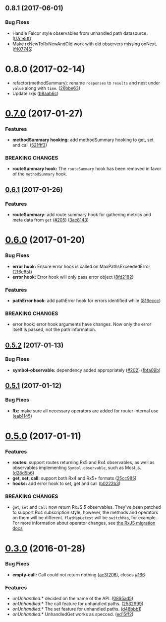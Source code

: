 
<a name="0.8.1"></a>
## 0.8.1 (2017-06-01)


### Bug Fixes

* Handle Falcor style observables from unhandled path datasource. ([07ce5ff](https://github.com/Netflix/falcor-router/commit/07ce5ff))
* Make rxNewToRxNewAndOld work with old observers missing onNext. ([f407745](https://github.com/Netflix/falcor-router/commit/f407745))



<a name="0.8.0"></a>
# 0.8.0 (2017-02-14)

* refactor(methodSummary): rename `responses` to `results` and nest under `value` along with `time`. ([26bbe63](https://github.com/Netflix/falcor-router/commit/26bbe63))
* Update rxjs ([b8aab6c](https://github.com/Netflix/falcor-router/commit/b8aab6c))



<a name="0.7.0"></a>
# [0.7.0](https://github.com/Netflix/falcor-router/compare/0.6.1...v0.7.0) (2017-01-27)


### Features

* **methodSummary hooking:** add methodSummary hooking to get, set and call ([521fff3](https://github.com/Netflix/falcor-router/commit/521fff3))


### BREAKING CHANGES

* **routeSummary hook:** The `routeSummary` hook has been removed in favor of the `methodSummary` hook.



<a name="0.6.1"></a>
## [0.6.1](https://github.com/Netflix/falcor-router/compare/0.6.0...v0.6.1) (2017-01-26)


### Features

* **routeSummary:** add route summary hook for gathering metrics and meta data from `get` ([#205](https://github.com/Netflix/falcor-router/issues/205)) ([3ac8143](https://github.com/Netflix/falcor-router/commit/3ac8143))



<a name="0.6.0"></a>
# [0.6.0](https://github.com/Netflix/falcor-router/compare/0.5.2...v0.6.0) (2017-01-20)


### Bug Fixes

* **error hook:** Ensure error hook is called on MaxPathsExceededError ([2f6e65f](https://github.com/Netflix/falcor-router/commit/2f6e65f))
* **error hook:** Error hook will only pass error object ([8fd2182](https://github.com/Netflix/falcor-router/commit/8fd2182))


### Features

* **pathError hook:** add pathError hook for errors identified while ([816eccc](https://github.com/Netflix/falcor-router/commit/816eccc))


### BREAKING CHANGES

* error hook: error hook arguments have changes. Now only the error itself is passed, not the path information.



<a name="0.5.2"></a>
## [0.5.2](https://github.com/Netflix/falcor-router/compare/0.5.1...v0.5.2) (2017-01-13)


### Bug Fixes

* **symbol-observable:** dependency added appropriately ([#202](https://github.com/Netflix/falcor-router/issues/202)) ([fbfa09b](https://github.com/Netflix/falcor-router/commit/fbfa09b))



<a name="0.5.1"></a>
## [0.5.1](https://github.com/Netflix/falcor-router/compare/v0.4.0...v0.5.1) (2017-01-12)


### Bug Fixes

* **Rx:** make sure all necessary operators are added for router internal use ([eab1145](https://github.com/Netflix/falcor-router/commit/eab1145))

<a name="0.5.0"></a>
# [0.5.0](https://github.com/blesh/falcor-router/compare/v0.4.0...v0.5.0) (2017-01-11)

### Features

* **routes:** support routes returning Rx5 and Rx4 observables, as well as observables implementing `Symbol.observable`, such as Most.js. ([d28d5b6](https://github.com/blesh/falcor-router/commit/d28d5b6))
* **get, set, call:** support both Rx4 and Rx5+ formats ([25cc985](https://github.com/blesh/falcor-router/commit/25cc985))
* **hooks:** add error hook to set, get and call ([b0222b3](https://github.com/blesh/falcor-router/commit/b0222b3))


### BREAKING CHANGES

* `get`, `set` and `call` now return RxJS 5 observables. They've been patched to support Rx4 subscription style, however, the methods and operators on them will be different. `flatMapLatest` will be `switchMap`, for example. For more information about operator changes, see [the RxJS migration docs](https://github.com/ReactiveX/rxjs/blob/master/MIGRATION.md)

<a name="0.3.0"></a>
# [0.3.0](https://github.com/Netflix/falcor-router/compare/v0.2.12...v0.3.0) (2016-01-28)


### Bug Fixes

* **empty-call:** Call could not return nothing ([ac3f206](https://github.com/Netflix/falcor-router/commit/ac3f206)), closes [#166](https://github.com/Netflix/falcor-router/issues/166)

### Features

* **onUnhandled*:** decided on the name of the API. ([0895ad5](https://github.com/Netflix/falcor-router/commit/0895ad5))
* **onUnhandled*:** The call feature for unhandled paths. ([2532999](https://github.com/Netflix/falcor-router/commit/2532999))
* **onUnhandled*:** The set feature for unhandled paths. ([d48bbb1](https://github.com/Netflix/falcor-router/commit/d48bbb1))
* **onUnhandled*:** UnhandledGet works as specced. ([ed15ff2](https://github.com/Netflix/falcor-router/commit/ed15ff2))



